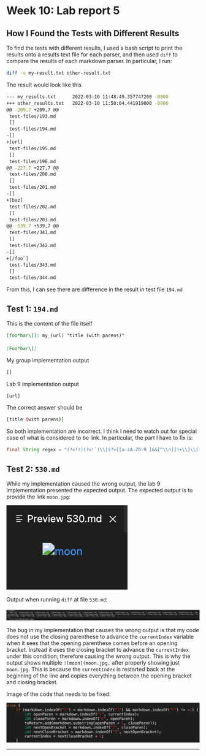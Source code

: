 # Week 10: Lab report 5 

## How I Found the Tests with Different Results

To find the tests with different results, I used a bash script to print the results onto a results text file for each parser, and then used `diff` to compare the results of each markdown parser. In particular, I run:

```bash
diff -u my-result.txt other-result.txt
```

The result would look like this

```bash
--- my_results.txt      2022-03-10 11:48:49.357747200 -0800
+++ other_results.txt   2022-03-10 11:50:04.441919000 -0800
@@ -209,7 +209,7 @@
 test-files/193.md
 []
 test-files/194.md
-[]
+[url]
 test-files/195.md
 []
 test-files/196.md
@@ -227,7 +227,7 @@
 test-files/200.md
 []
 test-files/201.md
-[]
+[baz]
 test-files/202.md
 []
 test-files/203.md
@@ -539,7 +539,7 @@
 test-files/341.md
 []
 test-files/342.md
-[]
+[/foo`]
 test-files/343.md
 []
 test-files/344.md
```

From this, I can see there are difference in the result in test file `194.md`

## Test 1: `194.md`

This is the content of the file itself

```markdown
[foo*bar\]]: my_(url) "title (with parens)"

[Foo*bar\]]
```

My group implementation output

```bash
[]
```

Lab 9 implementation output

```bash
[url]
```

The correct answer should be

```bash
[title (with parens)]
```

So both implementation are incorrect. I think I need to watch out for special case of what is considered to be link. In particular, the part I have to fix is:

```java
final String regex = "(?<!!)(?<!`)\\[(?>[[a-zA-Z0-9 ]&&[^\\n]])+\\]\\((\\S+)\\)";
```

## Test 2: `530.md`

While my implementation caused the wrong output, the lab 9 implementation presented the expected output. The expected output is to provide the link `moon.jpg`:

![530ExpectedOutput](530Expected.png)

Output when running `diff` at file `530.md`:

![530Diff](530Diff.png)

The bug in my implementation that causes the wrong output is that my code does not use the closing parenthese to advance the `currentIndex` variable when it sees that the opening parenthese comes before an opening bracket. Instead it uses the closing bracket to advance the `currentIndex` under this condition; therefore causing the wrong output. This is why the output shows multiple `![moon](moon.jpg,` after properly showing just `moon.jpg`. This is because the `currentIndex` is restarted back at the beginning of the line and copies everything between the opening bracket and closing bracket. 

Image of the code that needs to be fixed:

![530Fix](Fix530.png)

---
